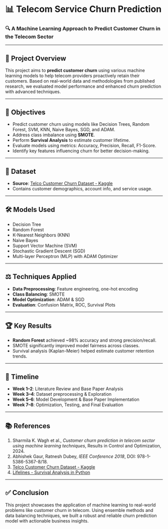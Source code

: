 

# 📊 Telecom Service Churn Prediction

### 🔍 A Machine Learning Approach to Predict Customer Churn in the Telecom Sector

---

## 📌 Project Overview

This project aims to **predict customer churn** using various machine learning models to help telecom providers proactively retain their customers. Based on real-world data and methodologies from published research, we evaluated model performance and enhanced churn prediction with advanced techniques.

---

## 🎯 Objectives

- Predict customer churn using models like Decision Trees, Random Forest, SVM, KNN, Naive Bayes, SGD, and ADAM.
- Address class imbalance using **SMOTE**.
- Perform **Survival Analysis** to estimate customer lifetime.
- Evaluate models using metrics: Accuracy, Precision, Recall, F1-Score.
- Identify key features influencing churn for better decision-making.

---

## 📁 Dataset

- **Source**: [Telco Customer Churn Dataset - Kaggle](https://www.kaggle.com/blastchar/telco-customer-churn)
- Contains customer demographics, account info, and service usage.

---

## 🛠️ Models Used

- Decision Tree
- Random Forest
- K-Nearest Neighbors (KNN)
- Naive Bayes
- Support Vector Machine (SVM)
- Stochastic Gradient Descent (SGD)
- Multi-layer Perceptron (MLP) with ADAM Optimizer

---

## ⚖️ Techniques Applied

- **Data Preprocessing**: Feature engineering, one-hot encoding
- **Class Balancing**: SMOTE
- **Model Optimization**: ADAM & SGD
- **Evaluation**: Confusion Matrix, ROC, Survival Plots

---

## 🏆 Key Results

- **Random Forest** achieved ~98% accuracy and strong precision/recall.
- SMOTE significantly improved model fairness across classes.
- Survival analysis (Kaplan-Meier) helped estimate customer retention trends.

---

## 📆 Timeline

- **Week 1–2**: Literature Review and Base Paper Analysis  
- **Week 3–4**: Dataset preprocessing & Exploration  
- **Week 5–6**: Model Development & Base Paper Implementation  
- **Week 7–8**: Optimization, Testing, and Final Evaluation  

---

## 📚 References

1. Sharmila K. Wagh et al., *Customer churn prediction in telecom sector using machine learning techniques*, Results in Control and Optimization, 2024.
2. Abhishek Gaur, Ratnesh Dubey, *IEEE Conference 2018*, DOI: 978-1-5386-5367-8/18.
3. [Telco Customer Churn Dataset - Kaggle](https://www.kaggle.com/blastchar/telco-customer-churn)
4. [Lifelines - Survival Analysis in Python](https://lifelines.readthedocs.io/en/latest/)

---


## ✅ Conclusion

This project showcases the application of machine learning to real-world problems like customer churn in telecom. Using ensemble methods and data balancing techniques, we built a robust and reliable churn prediction model with actionable business insights.

